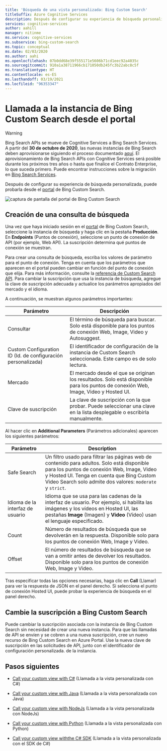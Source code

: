 ```yaml
---
title: 'Búsqueda de una vista personalizada: Bing Custom Search'
titleSuffix: Azure Cognitive Services
description: Después de configurar su experiencia de búsqueda personalizada, puede probarla desde el portal de Bing Custom Search.
services: cognitive-services
author: aahill
manager: nitinme
ms.service: cognitive-services
ms.subservice: bing-custom-search
ms.topic: conceptual
ms.date: 02/03/2020
ms.author: aahi
ms.openlocfilehash: 07b0dd68e39f555171e5606b71cd1eec92a4035c
ms.sourcegitcommit: 910a1a38711966cb171050db245fc3b22abc8c5f
ms.translationtype: HT
ms.contentlocale: es-ES
ms.lasthandoff: 03/19/2021
ms.locfileid: "96353347"
---
```

# <a name="call-your-bing-custom-search-instance-from-the-portal"></a>Llamada a la instancia de Bing Custom Search desde el portal

> [!WARNING]
> Bing Search APIs se mueve de Cognitive Services a Bing Search Services. A partir del **30 de octubre de 2020**, las nuevas instancias de Bing Search deben aprovisionarse siguiendo el proceso documentado [aquí](/bing/search-apis/bing-web-search/create-bing-search-service-resource).
> El aprovisionamiento de Bing Search APIs con Cognitive Services será posible durante los próximos tres años o hasta que finalice el Contrato Enterprise, lo que suceda primero.
> Puede encontrar instrucciones sobre la migración en [Bing Search Services](/bing/search-apis/bing-web-search/create-bing-search-service-resource).

Después de configurar su experiencia de búsqueda personalizada, puede probarla desde el [portal](https://customsearch.ai) de Bing Custom Search. 

![captura de pantalla del portal de Bing Custom Search](media/portal-search-screen.png)
## <a name="create-a-search-query"></a>Creación de una consulta de búsqueda 

Una vez que haya iniciado sesión en el [portal](https://customsearch.ai) de Bing Custom Search, seleccione la instancia de búsqueda y haga clic en la pestaña **Producción**. En **Endpoints** (Puntos de conexión), seleccione un punto de conexión de API (por ejemplo, Web API). La suscripción determina qué puntos de conexión se muestran.

Para crear una consulta de búsqueda, escriba los valores de parámetro para el punto de conexión. Tenga en cuenta que los parámetros que aparecen en el portal pueden cambiar en función del punto de conexión que elija. Para más información, consulte la [referencia de Custom Search API](/rest/api/cognitiveservices-bingsearch/bing-custom-search-api-v7-reference#query-parameters). Para cambiar la suscripción que usa la instancia de búsqueda, agregue la clave de suscripción adecuada y actualice los parámetros apropiados del mercado y el idioma.

A continuación, se muestran algunos parámetros importantes:


|Parámetro  |Descripción  |
|---------|---------|
|Consultar     | El término de búsqueda para buscar. Solo está disponible para los puntos de conexión Web, Image, Video y Autosuggest. |
|Custom Configuration ID (Id. de configuración personalizada) | El identificador de configuración de la instancia de Custom Search seleccionada. Este campo es de solo lectura. |
|Mercado     | El mercado desde el que se originan los resultados. Solo está disponible para los puntos de conexión Web, Image, Video y Hosted UI.        |
|Clave de suscripción | La clave de suscripción con la que probar. Puede seleccionar una clave en la lista desplegable o escribirla manualmente.          |

Al hacer clic en **Additional Parameters** (Parámetros adicionales) aparecen los siguientes parámetros:  

|Parámetro  |Description  |
|---------|---------|
|Safe Search     | Un filtro usado para filtrar las páginas web de contenido para adultos. Solo está disponible para los puntos de conexión Web, Image, Video y Hosted UI. Tenga en cuenta que Bing Custom Video Search solo admite dos valores: `moderate` y `strict`.        |
|Idioma de la interfaz de usuario    | Idioma que se usa para las cadenas de la interfaz de usuario. Por ejemplo, si habilita las imágenes y los vídeos en Hosted UI, las pestañas **Image** (Imagen) y **Video** (Vídeo) usan el lenguaje especificado.        |
|Count     | Número de resultados de búsqueda que se devolverán en la respuesta. Disponible solo para los puntos de conexión Web, Image y Video.         |
|Offset    | El número de resultados de búsqueda que se van a omitir antes de devolver los resultados. Disponible solo para los puntos de conexión Web, Image y Video.        |
    
Tras especificar todas las opciones necesarias, haga clic en **Call** (Llamar) para ver la respuesta de JSON en el panel derecho. Si selecciona el punto de conexión Hosted UI, puede probar la experiencia de búsqueda en el panel derecho.

## <a name="change-your-bing-custom-search-subscription"></a>Cambie la suscripción a Bing Custom Search

Puede cambiar la suscripción asociada con la instancia de Bing Custom Search sin necesidad de crear una nueva instancia. Para que las llamadas de API se envíen y se cobren a una nueva suscripción, cree un nuevo recurso de Bing Custom Search en Azure Portal. Use la nueva clave de suscripción en las solicitudes de API, junto con el identificador de configuración personalizada. de la instancia.

## <a name="next-steps"></a>Pasos siguientes

- [Call your custom view with C#](./call-endpoint-csharp.md) (Llamada a la vista personalizada con C#)
- [Call your custom view with Java](./call-endpoint-java.md) (Llamada a la vista personalizada con Java)
- [Call your custom view with NodeJs](./call-endpoint-nodejs.md) (Llamada a la vista personalizada con NodeJs)
- [Call your custom view with Python](./call-endpoint-python.md) (Llamada a la vista personalizada con Python)

- [Call your custom view withthe C# SDK](./quickstarts/client-libraries.md?pivots=programming-language-csharp%253fpivots%253dprogramming-language-csharp) (Llamada a la vista personalizada con el SDK de C#)